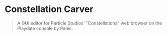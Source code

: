 # Constellation Carver
> A GUI editor for Particle Studios' "Constellations" web browser on the Playdate console by Panic.

